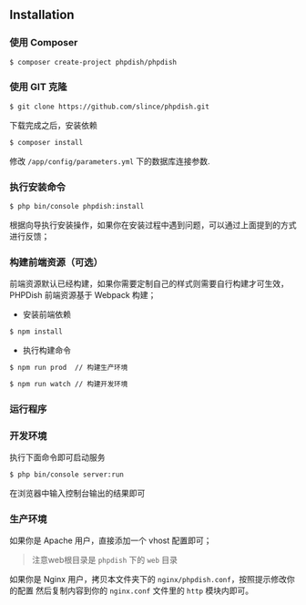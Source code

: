 ## Installation

### 使用 Composer

```bash
$ composer create-project phpdish/phpdish
```

### 使用 GIT 克隆

```bash
$ git clone https://github.com/slince/phpdish.git
```

下载完成之后，安装依赖

```bash
$ composer install
```

修改 `/app/config/parameters.yml` 下的数据库连接参数.

### 执行安装命令

```bash
$ php bin/console phpdish:install
```

根据向导执行安装操作，如果你在安装过程中遇到问题，可以通过上面提到的方式进行反馈；

### 构建前端资源（可选）

前端资源默认已经构建，如果你需要定制自己的样式则需要自行构建才可生效，PHPDish 前端资源基于 Webpack 构建；
 
 - 安装前端依赖
 
```bash
$ npm install
```

 - 执行构建命令
    
```bash
$ npm run prod  // 构建生产环境
```
  
```bash
$ npm run watch // 构建开发环境
```

### 运行程序

### 开发环境

执行下面命令即可启动服务

```bash
$ php bin/console server:run
```
在浏览器中输入控制台输出的结果即可

### 生产环境

如果你是 Apache 用户，直接添加一个 vhost 配置即可；

> 注意web根目录是 `phpdish` 下的 `web` 目录

如果你是 Nginx 用户，拷贝本文件夹下的 `nginx/phpdish.conf`，按照提示修改你的配置
然后复制内容到你的 `nginx.conf` 文件里的 `http` 模块内即可。
